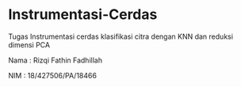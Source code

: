 # Instrumentasi-Cerdas
Tugas Instrumentasi cerdas klasifikasi citra dengan KNN dan reduksi dimensi PCA

Nama  : Rizqi Fathin Fadhillah

NIM   : 18/427506/PA/18466 
